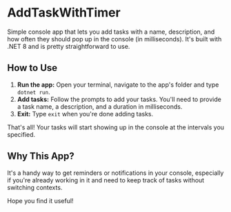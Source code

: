 # AddTaskWithTimer

Simple console app that lets you add tasks with a name, description, and how often they should pop up in the console (in milliseconds). It's built with .NET 8 and is pretty straightforward to use.

## How to Use

1. **Run the app:** Open your terminal, navigate to the app's folder and type `dotnet run`.
2. **Add tasks:** Follow the prompts to add your tasks. You'll need to provide a task name, a description, and a duration in milliseconds.
3. **Exit:** Type `exit` when you're done adding tasks.

That's all! Your tasks will start showing up in the console at the intervals you specified.

## Why This App?

It's a handy way to get reminders or notifications in your console, especially if you're already working in it and need to keep track of tasks without switching contexts.

Hope you find it useful!